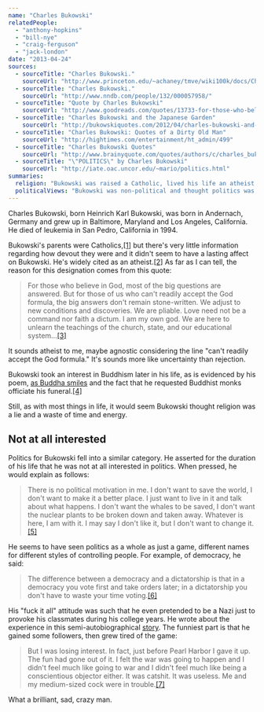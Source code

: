 ```yaml
---
name: "Charles Bukowski"
relatedPeople:
  - "anthony-hopkins"
  - "bill-nye"
  - "craig-ferguson"
  - "jack-london"
date: "2013-04-24"
sources:
  - sourceTitle: "Charles Bukowski."
    sourceUrl: "http://www.princeton.edu/~achaney/tmve/wiki100k/docs/Charles_Bukowski.html"
  - sourceTitle: "Charles Bukowski."
    sourceUrl: "http://www.nndb.com/people/132/000057958/"
  - sourceTitle: "Quote by Charles Bukowski"
    sourceUrl: "http://www.goodreads.com/quotes/13733-for-those-who-believe-in-god-most-of-the-big"
  - sourceTitle: "Charles Bukowski and the Japanese Garden"
    sourceUrl: "http://bukowskiquotes.com/2012/04/charles-bukowski-and-the-japanese-garden/"
  - sourceTitle: "Charles Bukowski: Quotes of a Dirty Old Man"
    sourceUrl: "http://hightimes.com/entertainment/ht_admin/499"
  - sourceTitle: "Charles Bukowski Quotes"
    sourceUrl: "http://www.brainyquote.com/quotes/authors/c/charles_bukowski.html?vm=l"
  - sourceTitle: "\"POLITICS\" by Charles Bukowski"
    sourceUrl: "http://iate.oac.uncor.edu/~mario/politics.html"
summaries:
  religion: "Bukowski was raised a Catholic, lived his life an atheist and took an interest in Buddhism toward the end of his life."
  politicalViews: "Bukowski was non-political and thought politics was stupid and meaningless."
---
```


Charles Bukowski, born Heinrich Karl Bukowski, was born in Andernach, Germany and grew up in Baltimore, Maryland and Los Angeles, California. He died of leukemia in San Pedro, California in 1994.

Bukowski's parents were Catholics,<a class="source-citation" href="#http%3A%2F%2Fwww.princeton.edu%2F~achaney%2Ftmve%2Fwiki100k%2Fdocs%2FCharles_Bukowski.html" title="Charles Bukowski.">[1]</a> but there's very little information regarding how devout they were and it didn't seem to have a lasting affect on Bukowski. He's widely cited as an atheist.<a class="source-citation" href="#http%3A%2F%2Fwww.nndb.com%2Fpeople%2F132%2F000057958%2F" title="Charles Bukowski.">[2]</a> As far as I can tell, the reason for this designation comes from this quote:

>For those who believe in God, most of the big questions are answered. But for those of us who can't readily accept the God formula, the big answers don't remain stone-written. We adjust to new conditions and discoveries. We are pliable. Love need not be a command nor faith a dictum. I am my own god. We are here to unlearn the teachings of the church, state, and our educational system…<a class="source-citation" href="#http%3A%2F%2Fwww.goodreads.com%2Fquotes%2F13733-for-those-who-believe-in-god-most-of-the-big" title="Quote by Charles Bukowski">[3]</a>

It sounds atheist to me, maybe agnostic considering the line "can't readily accept the God formula." It's sounds more like uncertainty than rejection.

Bukowski took an interest in Buddhism later in his life, as is evidenced by his poem, [as Buddha smiles](http://thethrownrope.blogspot.com/2011/07/bukowski-buddhist.html) and the fact that he requested Buddhist monks officiate his funeral.<a class="source-citation" href="#http%3A%2F%2Fbukowskiquotes.com%2F2012%2F04%2Fcharles-bukowski-and-the-japanese-garden%2F" title="Charles Bukowski and the Japanese Garden">[4]</a>

Still, as with most things in life, it would seem Bukowski thought religion was a lie and a waste of time and energy.


## Not at all interested

Politics for Bukowski fell into a similar category. He asserted for the duration of his life that he was not at all interested in politics. When pressed, he would explain as follows:

>There is no political motivation in me. I don't want to save the world, I don't want to make it a better place. I just want to live in it and talk about what happens. I don't want the whales to be saved, I don't want the nuclear plants to be broken down and taken away. Whatever is here, I am with it. I may say I don't like it, but I don't want to change it.<a class="source-citation" href="#http%3A%2F%2Fhightimes.com%2Fentertainment%2Fht_admin%2F499" title="Charles Bukowski: Quotes of a Dirty Old Man">[5]</a>

He seems to have seen politics as a whole as just a game, different names for different styles of controlling people. For example, of democracy, he said:

>The difference between a democracy and a dictatorship is that in a democracy you vote first and take orders later; in a dictatorship you don't have to waste your time voting.<a class="source-citation" href="#http%3A%2F%2Fwww.brainyquote.com%2Fquotes%2Fauthors%2Fc%2Fcharles_bukowski.html%3Fvm%3Dl" title="Charles Bukowski Quotes">[6]</a>

His "fuck it all" attitude was such that he even pretended to be a Nazi just to provoke his classmates during his college years. He wrote about the experience in this semi-autobiographical [story](http://iate.oac.uncor.edu/~mario/politics.html). The funniest part is that he gained some followers, then grew tired of the game:

>But I was losing interest. In fact, just before Pearl Harbor I gave it up. The fun had gone out of it. I felt the war was going to happen and I didn't feel much like going to war and I didn't feel much like being a conscientious objector either. It was catshit. It was useless. Me and my medium-sized cock were in trouble.<a class="source-citation" href="#http%3A%2F%2Fiate.oac.uncor.edu%2F~mario%2Fpolitics.html" title="&quot;POLITICS&quot; by Charles Bukowski">[7]</a>

What a brilliant, sad, crazy man.